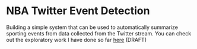 # NBA Twitter Event Detection

Building a simple system that can be used to automatically summarize sporting events from data collected from the Twitter stream. You can check out the exploratory work I have done so far [here](http://nbviewer.ipython.org/github/Fossj117/Twitter_NBA_Events/blob/master/ipynbs/EDA.ipynb) (DRAFT)